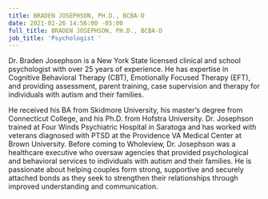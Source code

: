 ```yaml
---
title: BRADEN JOSEPHSON, PH.D., BCBA-D
date: 2021-02-26 14:56:00 -05:00
full_title: BRADEN JOSEPHSON, PH.D., BCBA-D
job_title: 'Psychologist '
---
```



Dr. Braden Josephson is a New York State licensed clinical and school psychologist with over 25 years of experience. He has expertise in Cognitive Behavioral Therapy (CBT), Emotionally Focused Therapy (EFT), and providing assessment, parent training, case supervision and therapy for individuals with autism and their families.  

He received his BA from Skidmore University, his master’s degree from Connecticut College, and his Ph.D. from Hofstra University. Dr. Josephson trained at Four Winds Psychiatric Hospital in Saratoga and has worked with veterans diagnosed with PTSD at the Providence VA Medical Center at Brown University. Before coming to Wholeview, Dr. Josephson was a healthcare executive who oversaw agencies that provided psychological and behavioral services to individuals with autism and their families. He is passionate about helping couples form strong, supportive and securely attached bonds as they seek to strengthen their relationships through improved understanding and communication.
